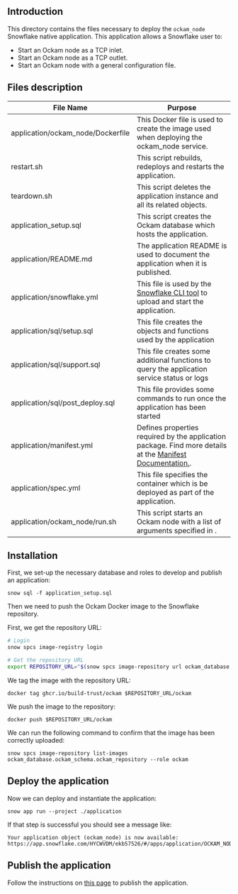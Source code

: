 ## Introduction

This directory contains the files necessary to deploy the `ockam_node` Snowflake native application.
This application allows a Snowflake user to:

- Start an Ockam node as a TCP inlet.
- Start an Ockam node as a TCP outlet.
- Start an Ockam node with a general configuration file.

## Files description

| File Name                         | Purpose                                                                                                                                                                                  |
|-----------------------------------|------------------------------------------------------------------------------------------------------------------------------------------------------------------------------------------|
| application/ockam_node/Dockerfile | This Docker file is used to create the image used when deploying the ockam_node service.                                                                                                 |
| restart.sh                        | This script rebuilds, redeploys and restarts the application.                                                                                                                            |
| teardown.sh                       | This script deletes the application instance and all its related objects.                                                                                                                | 
| application_setup.sql             | This script creates the Ockam database which hosts the application.                                                                                                                      |
| application/README.md             | The application README is used to document the application when it is published.                                                                                                         |
| application/snowflake.yml         | This file is used by the [Snowflake CLI tool](https://docs.snowflake.com/en/developer-guide/snowflake-cli-v2/index) to upload and start the application.                                 |
| application/sql/setup.sql         | This file creates the objects and functions used by the application                                                                                                                      |
| application/sql/support.sql       | This file creates some additional functions to query the application service status or logs                                                                                              |
| application/sql/post_deploy.sql   | This file provides some commands to run once the application has been started                                                                                                            |
| application/manifest.yml          | Defines properties required by the application package. Find more details at the [Manifest Documentation.](https://docs.snowflake.com/en/developer-guide/native-apps/creating-manifest). |
| application/spec.yml              | This file specifies the container which is be deployed as part of the application.                                                                                                       |
| application/ockam_node/run.sh     | This script starts an Ockam node with a list of arguments specified in .                                                                                                                 |

## Installation

First, we set-up the necessary database and roles to develop and publish an application:

```shell
snow sql -f application_setup.sql
```

Then we need to push the Ockam Docker image to the Snowflake repository.

First, we get the repository URL:

```sh
# Login
snow spcs image-registry login

# Get the repository URL
export REPOSITORY_URL="$(snow spcs image-repository url ockam_database.ockam_schema.ockam_repository --role ockam)"
```

We tag the image with the repository URL:

```shell
docker tag ghcr.io/build-trust/ockam $REPOSITORY_URL/ockam
```

We push the image to the repository:

```shell
docker push $REPOSITORY_URL/ockam
```

We can run the following command to confirm that the image has been correctly uploaded:

```shell
snow spcs image-repository list-images ockam_database.ockam_schema.ockam_repository --role ockam
```

## Deploy the application

Now we can deploy and instantiate the application:

```shell
snow app run --project ./application
```

If that step is successful you should see a message like:

```shell
Your application object (ockam_node) is now available:
https://app.snowflake.com/HYCWVDM/ekb57526/#/apps/application/OCKAM_NODE
```

## Publish the application

Follow the instructions on [this page](https://other-docs.snowflake.com/en/native-apps/provider-publishing-app-package)
to publish the application.
